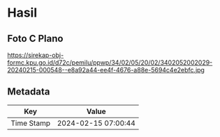 # Hasil

## Foto C Plano

https://sirekap-obj-formc.kpu.go.id/d72c/pemilu/ppwp/34/02/05/20/02/3402052002029-20240215-000548--e8a92a44-ee4f-4676-a88e-5694c4e2ebfc.jpg


## Metadata

| Key        | Value               |
| ---------- | ------------------- |
| Time Stamp | 2024-02-15 07:00:44 |



